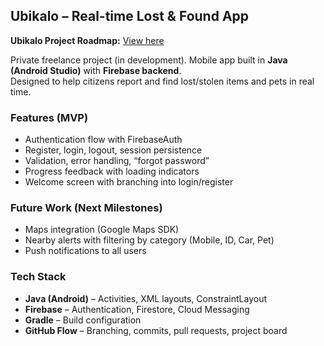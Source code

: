 ## Ubikalo – Real-time Lost & Found App

**Ubikalo Project Roadmap:** [View here](https://github.com/users/ZeusLightX/projects/1)

Private freelance project (in development). Mobile app built in **Java (Android Studio)** with **Firebase backend**.  
Designed to help citizens report and find lost/stolen items and pets in real time.

### Features (MVP)

- Authentication flow with FirebaseAuth  
- Register, login, logout, session persistence  
- Validation, error handling, “forgot password”  
- Progress feedback with loading indicators  
- Welcome screen with branching into login/register  

### Future Work (Next Milestones)

- Maps integration (Google Maps SDK)  
- Nearby alerts with filtering by category (Mobile, ID, Car, Pet)  
- Push notifications to all users  

### Tech Stack

- **Java (Android)** – Activities, XML layouts, ConstraintLayout  
- **Firebase** – Authentication, Firestore, Cloud Messaging  
- **Gradle** – Build configuration  
- **GitHub Flow** – Branching, commits, pull requests, project board  

